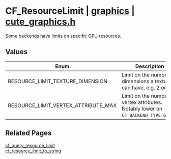 # CF_ResourceLimit | [graphics](https://github.com/RandyGaul/cute_framework/blob/master/docs/graphics/README.md) | [cute_graphics.h](https://github.com/RandyGaul/cute_framework/blob/master/include/cute_graphics.h)

Some backends have limits on specific GPU resources.

## Values

Enum | Description
--- | ---
RESOURCE_LIMIT_TEXTURE_DIMENSION | Limit on the number of dimensions a texture can have, e.g. 2 or 3.
RESOURCE_LIMIT_VERTEX_ATTRIBUTE_MAX | Limit on the number of vertex attributes. Notably lower on `CF_BACKEND_TYPE_GLES2`.

## Related Pages

[cf_query_resource_limit](https://github.com/RandyGaul/cute_framework/blob/master/docs/graphics/cf_query_resource_limit.md)  
[cf_resource_limit_to_string](https://github.com/RandyGaul/cute_framework/blob/master/docs/graphics/cf_resource_limit_to_string.md)  
